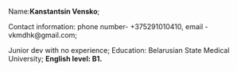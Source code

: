 Name:**Kanstantsin Vensko**;
<p>Contact information: phone number- +375291010410, email - vkmdhk@gmail.com;<p>
Junior dev with no experience;
Education: Belarusian State Medical University;
<b>English level: B1.<b>
